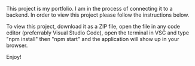 This project is my portfolio. I am in the process of connecting it to a backend. In order to view this project please follow the instructions below.

To view this project, download it as a ZIP file, open the file in any code editor (preferrably Visual Studio Code), open the terminal in VSC and type "npm install" then "npm start" and the application will show up in your browser.

Enjoy!

